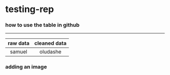 # testing-rep
### how to use the table in github
--------
raw data       |      cleaned data
:-------------:|:-----------------:
samuel         |    oludashe

### adding an image
